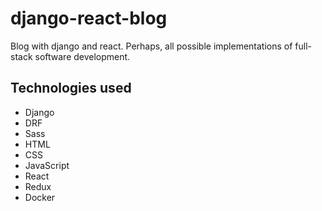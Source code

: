 # django-react-blog
Blog with django and react. Perhaps, all possible implementations of full-stack software development.

## Technologies used
- Django
- DRF
- Sass
- HTML
- CSS
- JavaScript
- React
- Redux
- Docker

